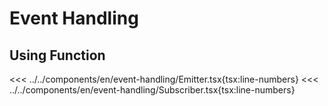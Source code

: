 # Event Handling

<script setup>
import Demo from '../../components/tools/Demo.vue'
import { Subscriber } from '../../components/en/event-handling/Subscriber.tsx'
import { Emitter } from '../../components/en/event-handling/Emitter.tsx'
</script>

## Using Function

<<< ../../components/en/event-handling/Emitter.tsx{tsx:line-numbers}
<<< ../../components/en/event-handling/Subscriber.tsx{tsx:line-numbers}
<Demo  align-start :is="Subscriber" />